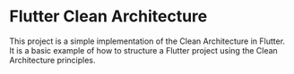 # Flutter Clean Architecture

This project is a simple implementation of the Clean Architecture in Flutter. It is a basic example of how to structure a Flutter project using the Clean Architecture principles.
